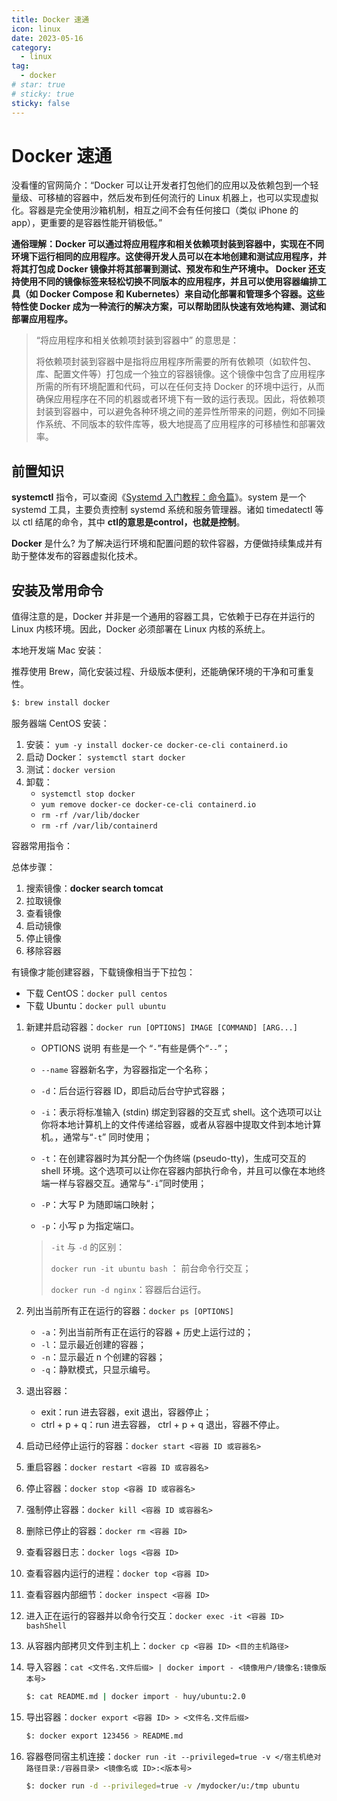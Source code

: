 ```yaml
---
title: Docker 速通
icon: linux
date: 2023-05-16
category:
  - linux
tag:
  - docker
# star: true
# sticky: true
sticky: false
---
```


# Docker 速通

没看懂的官网简介：“Docker 可以让开发者打包他们的应用以及依赖包到一个轻量级、可移植的容器中，然后发布到任何流行的 Linux 机器上，也可以实现虚拟化。容器是完全使用沙箱机制，相互之间不会有任何接口（类似 iPhone 的 app），更重要的是容器性能开销极低。”

**通俗理解：Docker 可以通过将应用程序和相关依赖项封装到容器中，实现在不同环境下运行相同的应用程序。这使得开发人员可以在本地创建和测试应用程序，并将其打包成 Docker 镜像并将其部署到测试、预发布和生产环境中。 Docker 还支持使用不同的镜像标签来轻松切换不同版本的应用程序，并且可以使用容器编排工具（如 Docker Compose 和 Kubernetes）来自动化部署和管理多个容器。这些特性使 Docker 成为一种流行的解决方案，可以帮助团队快速有效地构建、测试和部署应用程序。**

> “将应用程序和相关依赖项封装到容器中” 的意思是：
>
> 将依赖项封装到容器中是指将应用程序所需要的所有依赖项（如软件包、库、配置文件等）打包成一个独立的容器镜像。这个镜像中包含了应用程序所需的所有环境配置和代码，可以在任何支持 Docker 的环境中运行，从而确保应用程序在不同的机器或者环境下有一致的运行表现。因此，将依赖项封装到容器中，可以避免各种环境之间的差异性所带来的问题，例如不同操作系统、不同版本的软件库等，极大地提高了应用程序的可移植性和部署效率。

## 前置知识

**systemctl** 指令，可以查阅《[Systemd 入门教程：命令篇](https://www.ruanyifeng.com/blog/2016/03/systemd-tutorial-commands.html)》。system 是一个 systemd 工具，主要负责控制 systemd 系统和服务管理器。诸如 timedatectl 等以 ctl 结尾的命令，其中 **ctl的意思是control，也就是控制**。

**Docker** 是什么? 为了解决运行环境和配置问题的软件容器，方便做持续集成并有助于整体发布的容器虚拟化技术。

## 安装及常用命令

值得注意的是，Docker 并非是一个通用的容器工具，它依赖于已存在并运行的 Linux 内核环境。因此，Docker 必须部署在 Linux 内核的系统上。

本地开发端 Mac 安装：

推荐使用 Brew，简化安装过程、升级版本便利，还能确保环境的干净和可重复性。

```bash
$: brew install docker
```

服务器端 CentOS 安装：

1. 安装： `yum -y install docker-ce docker-ce-cli containerd.io `
2. 启动 Docker： `systemctl start docker` 
3. 测试：`docker version`
4. 卸载： 
   - `systemctl stop docker`
   - `yum remove docker-ce docker-ce-cli containerd.io`
   - `rm -rf /var/lib/docker`
   - `rm -rf /var/lib/containerd`

容器常用指令：

总体步骤：

1. 搜索镜像：**docker search tomcat**
2. 拉取镜像
3. 查看镜像
4. 启动镜像
5. 停止镜像
6. 移除容器

有镜像才能创建容器，下载镜像相当于下拉包：

- 下载 CentOS：`docker pull centos`
- 下载 Ubuntu：`docker pull ubuntu`

1. 新建并启动容器：`docker run [OPTIONS] IMAGE [COMMAND] [ARG...]`

   - OPTIONS 说明 有些是一个 “`-`”有些是俩个“`--`”；

   - `--name` 容器新名字，为容器指定一个名称；

   - `-d`：后台运行容器 ID，即启动后台守护式容器；

   - `-i`：表示将标准输入 (stdin) 绑定到容器的交互式 shell。这个选项可以让你将本地计算机上的文件传递给容器，或者从容器中提取文件到本地计算机。，通常与“`-t`” 同时使用；

   - `-t`：在创建容器时为其分配一个伪终端 (pseudo-tty)，生成可交互的 shell 环境。这个选项可以让你在容器内部执行命令，并且可以像在本地终端一样与容器交互。通常与“`-i`”同时使用；

   - `-P`：大写 P 为随即端口映射；

   - `-p`：小写 p 为指定端口。

   > `-it` 与 `-d` 的区别：
   >
   > `docker run -it ubuntu bash` ： 前台命令行交互；
   >
   > `docker run -d nginx`：容器后台运行。

2. 列出当前所有正在运行的容器：`docker ps [OPTIONS]` 

   - `-a`：列出当前所有正在运行的容器 + 历史上运行过的；
   - `-l`：显示最近创建的容器；
   - `-n`：显示最近 n 个创建的容器；
   - `-q`：静默模式，只显示编号。

3. 退出容器：

   - exit：run 进去容器，exit 退出，容器停止；
   - ctrl + p + q：run 进去容器， ctrl + p + q 退出，容器不停止。

4. 启动已经停止运行的容器：`docker start <容器 ID 或容器名>`

5. 重启容器：`docker restart <容器 ID 或容器名>`

6. 停止容器：`docker stop <容器 ID 或容器名>`

7. 强制停止容器：`docker kill <容器 ID 或容器名>`

8. 删除已停止的容器：`docker rm <容器 ID>`

9. 查看容器日志：`docker logs <容器 ID>`

10. 查看容器内运行的进程：`docker top <容器 ID>`

11. 查看容器内部细节：`docker inspect <容器 ID>`

12. 进入正在运行的容器并以命令行交互：`docker exec -it <容器 ID> bashShell`

13. 从容器内部拷贝文件到主机上：`docker cp <容器 ID> <目的主机路径>`

14. 导入容器：`cat <文件名.文件后缀> | docker import - <镜像用户/镜像名:镜像版本号>`

    ```bash
    $: cat README.md | docker import - huy/ubuntu:2.0
    ```

15. 导出容器：`docker export <容器 ID> > <文件名.文件后缀>`

    ```bash
    $: docker export 123456 > README.md
    ```
    
16. 容器卷同宿主机连接：`docker run -it --privileged=true -v </宿主机绝对路径目录:/容器目录> <镜像名或 ID>:<版本号>`

    ```bash
    $: docker run -d --privileged=true -v /mydocker/u:/tmp ubuntu
    ```

    






















